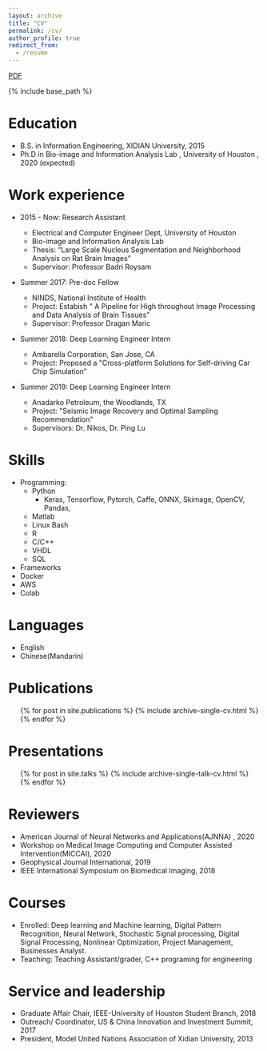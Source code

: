 ```yaml
---
layout: archive
title: "CV"
permalink: /cv/
author_profile: true
redirect_from:
  - /resume
---
```


[ PDF ](https://drive.google.com/file/d/1fzcYLxRPoGuVQn86Krh8u5BrkdtxEhvW/view?usp=sharing)

{% include base_path %}

Education
======
* B.S. in Information Engineering, XIDIAN University, 2015
* Ph.D in Bio-image and Information Analysis Lab , University of Houston , 2020 (expected)

Work experience
======
* 2015 - Now: Research Assistant
  * Electrical and Computer Engineer Dept, University of Houston
  * Bio-image and Information Analysis Lab 
  * Thesis: “Large Scale Nucleus Segmentation and Neighborhood Analysis on Rat Brain Images”
  * Supervisor: Professor Badri Roysam

* Summer 2017: Pre-doc Fellow
  * NINDS, National Institute of Health
  * Project: Estabish " A Pipeline for High throughout Image Processing and Data Analysis of Brain Tissues" 
  * Supervisor: Professor Dragan Maric

* Summer 2018: Deep Learning Engineer Intern
  * Ambarella Corporation, San Jose, CA   
  * Project: Proposed a "Cross-platform Solutions for Self-driving Car Chip Simulation"


* Summer 2019: Deep Learning Engineer Intern
  * Anadarko Petroleum, the Woodlands, TX
  * Project: "Seismic Image Recovery and Optimal Sampling Recommendation"                                                  
  * Supervisors: Dr. Nikos, Dr. Ping Lu

Skills
======
* Programming:
  * Python
    * Keras, Tensorflow, Pytorch, Caffe, ONNX, Skimage, OpenCV, Pandas, 
  * Matlab
  * Linux Bash 
  * R
  * C/C++
  * VHDL
  * SQL
*	Frameworks
  * Docker
  * AWS
  * Colab

Languages
======
* English
* Chinese(Mandarin)
  
Publications
======
  <ul>{% for post in site.publications %}
    {% include archive-single-cv.html %}
  {% endfor %}</ul>
  
Presentations
======
  <ul>{% for post in site.talks %}
    {% include archive-single-talk-cv.html %}
  {% endfor %}</ul>

Reviewers
======
* American Journal of Neural Networks and Applications(AJNNA) ,  2020
* Workshop on Medical Image Computing and Computer Assisted Intervention(MICCAI),   2020
* Geophysical Journal International, 2019
* IEEE International Symposium on Biomedical Imaging, 2018                                                                                        

Courses
======
* Enrolled: Deep learning and Machine learning, Digital Pattern Recognition, Neural Network, Stochastic Signal processing, Digital Signal Processing, Nonlinear Optimization, Project Management, Businesses Analyst.
* Teaching: Teaching Assistant/grader, C++ programing for engineering 
  
Service and leadership
======
* Graduate Affair Chair,  IEEE-University of Houston Student Branch, 2018
*	Outreach/ Coordinator,  US & China Innovation and Investment Summit, 2017
*	President,  Model United Nations Association of Xidian University, 2013

